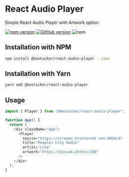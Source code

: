 # React Audio Player

Simple React Audio Player with Artwork option.

[![npm version](https://badge.fury.io/js/@kevtucker%2Freact-audio-player.svg)](https://badge.fury.io/js/@kevtucker%2Freact-audio-player)
[![GitHub version](https://badge.fury.io/gh/Tucker2015%2Freact-audio-player.svg)](https://badge.fury.io/gh/Tucker2015%2Freact-audio-player)
![npm](https://img.shields.io/npm/dw/@kevtucker/react-audio-player)

## Installation with NPM

```bash
npm install @kevtucker/react-audio-player --save
```

## Installation with Yarn

```bash
yarn add @kevtucker/react-audio-player
```

## Usage

```javascript
import { Player } from "@kevtucker/react-audio-player";

function App() {
  return (
    <div className="App">
      <Player
        source="https://streams.ktinternet.net:8010/d"
        title="Peoples City Radio"
        artist="Live"
        artwork="https://picsum.photos/200"
      />
    </div>
  );
}
```

